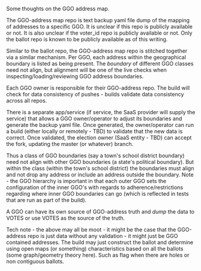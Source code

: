Some thoughts on the GGO address map.

The GGO-address map repo is text backup yaml file dump of the mapping of addresses to a specific GGO.  It is unclear if this repo is publicly available or not.  It is also unclear if the voter_id repo is publicly available or not.  Only the ballot repo is known to be publicly available as of this writing.

Similar to the ballot repo, the GGO-address map repo is stitched together via a similar mechanism.  Per GGO, each address within the geographical boundary is listed as being present.  The _boundary_ of different GGO classes need not align, but alignment will be one of the live checks when inspecting/loading/reviewing GGO address boundaries.

Each GGO owner is responsible for their GGO-address repo.  The build will check for data consistency of pushes - builds validate data consistency across all repos.

There is a separate app/service (if service, the SaaS provider will supply the service) that allows a GGO owner/operator to adjust its boundaries and generate the backup yaml file.  Once generated, the owner/operator can run a build (either locally or remotely - TBD) to validate that the new data is correct.  Once validated, the election owner (SaaS entity - TBD) can accept the fork, updating the master (or whatever) branch.

Thus a class of GGO boundaries (say a town's school district boundary) need not align with other GGO boundaries (a state's political boundary).  But within the class (within the town's school district) the boundaries must align and not drop any address or include an address outside the boundary.  Note - the GGO hierarchy is important in that each outer GGO sets the configuration of the inner GGO's with regards to adherence/restrictions regarding where inner GGO boundaries can go (which is reflected in tests that are run as part of the build).

A GGO can have its own source of GGO-address truth and _dump_ the data to VOTES or use VOTES as the source of the truth.

Tech note - the above may all be moot - it might be the case that the GGO-address repo is just data without any validation - it might just be GGO contained addresses.  The build may just construct the ballot and determine using open maps (or something)  characteristics based on all the ballots (some graph/geometry theory here).  Such as flag when there are holes or non contiguous ballots.

